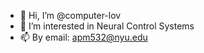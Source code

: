 - 👋 Hi, I’m @computer-lov
- 👀 I’m interested in Neural Control Systems
- 📫 By email: apm532@nyu.edu

<!---
computer-lov/computer-lov is a ✨ special ✨ repository because its `README.md` (this file) appears on your GitHub profile.
You can click the Preview link to take a look at your changes.
--->
